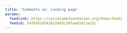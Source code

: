 ```yaml
---
title: 'Comments on: Landing page'
params:
  feedlink: https://socialwebfoundation.org/home/feed/
  feedid: 54f65619343622493c20fae62dc2a22c
---
```

